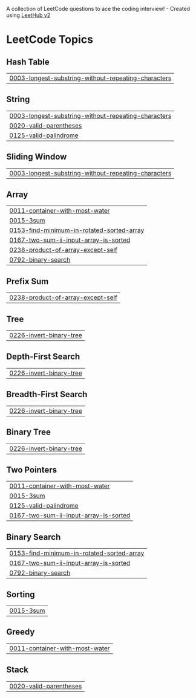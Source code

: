 A collection of LeetCode questions to ace the coding interview! - Created using [LeetHub v2](https://github.com/arunbhardwaj/LeetHub-2.0)
<!---LeetCode Topics Start-->
# LeetCode Topics
## Hash Table
|  |
| ------- |
| [0003-longest-substring-without-repeating-characters](https://github.com/Jae586/Leetcode-Submissions/tree/master/0003-longest-substring-without-repeating-characters) |
## String
|  |
| ------- |
| [0003-longest-substring-without-repeating-characters](https://github.com/Jae586/Leetcode-Submissions/tree/master/0003-longest-substring-without-repeating-characters) |
| [0020-valid-parentheses](https://github.com/Jae586/Leetcode-Submissions/tree/master/0020-valid-parentheses) |
| [0125-valid-palindrome](https://github.com/Jae586/Leetcode-Submissions/tree/master/0125-valid-palindrome) |
## Sliding Window
|  |
| ------- |
| [0003-longest-substring-without-repeating-characters](https://github.com/Jae586/Leetcode-Submissions/tree/master/0003-longest-substring-without-repeating-characters) |
## Array
|  |
| ------- |
| [0011-container-with-most-water](https://github.com/Jae586/Leetcode-Submissions/tree/master/0011-container-with-most-water) |
| [0015-3sum](https://github.com/Jae586/Leetcode-Submissions/tree/master/0015-3sum) |
| [0153-find-minimum-in-rotated-sorted-array](https://github.com/Jae586/Leetcode-Submissions/tree/master/0153-find-minimum-in-rotated-sorted-array) |
| [0167-two-sum-ii-input-array-is-sorted](https://github.com/Jae586/Leetcode-Submissions/tree/master/0167-two-sum-ii-input-array-is-sorted) |
| [0238-product-of-array-except-self](https://github.com/Jae586/Leetcode-Submissions/tree/master/0238-product-of-array-except-self) |
| [0792-binary-search](https://github.com/Jae586/Leetcode-Submissions/tree/master/0792-binary-search) |
## Prefix Sum
|  |
| ------- |
| [0238-product-of-array-except-self](https://github.com/Jae586/Leetcode-Submissions/tree/master/0238-product-of-array-except-self) |
## Tree
|  |
| ------- |
| [0226-invert-binary-tree](https://github.com/Jae586/Leetcode-Submissions/tree/master/0226-invert-binary-tree) |
## Depth-First Search
|  |
| ------- |
| [0226-invert-binary-tree](https://github.com/Jae586/Leetcode-Submissions/tree/master/0226-invert-binary-tree) |
## Breadth-First Search
|  |
| ------- |
| [0226-invert-binary-tree](https://github.com/Jae586/Leetcode-Submissions/tree/master/0226-invert-binary-tree) |
## Binary Tree
|  |
| ------- |
| [0226-invert-binary-tree](https://github.com/Jae586/Leetcode-Submissions/tree/master/0226-invert-binary-tree) |
## Two Pointers
|  |
| ------- |
| [0011-container-with-most-water](https://github.com/Jae586/Leetcode-Submissions/tree/master/0011-container-with-most-water) |
| [0015-3sum](https://github.com/Jae586/Leetcode-Submissions/tree/master/0015-3sum) |
| [0125-valid-palindrome](https://github.com/Jae586/Leetcode-Submissions/tree/master/0125-valid-palindrome) |
| [0167-two-sum-ii-input-array-is-sorted](https://github.com/Jae586/Leetcode-Submissions/tree/master/0167-two-sum-ii-input-array-is-sorted) |
## Binary Search
|  |
| ------- |
| [0153-find-minimum-in-rotated-sorted-array](https://github.com/Jae586/Leetcode-Submissions/tree/master/0153-find-minimum-in-rotated-sorted-array) |
| [0167-two-sum-ii-input-array-is-sorted](https://github.com/Jae586/Leetcode-Submissions/tree/master/0167-two-sum-ii-input-array-is-sorted) |
| [0792-binary-search](https://github.com/Jae586/Leetcode-Submissions/tree/master/0792-binary-search) |
## Sorting
|  |
| ------- |
| [0015-3sum](https://github.com/Jae586/Leetcode-Submissions/tree/master/0015-3sum) |
## Greedy
|  |
| ------- |
| [0011-container-with-most-water](https://github.com/Jae586/Leetcode-Submissions/tree/master/0011-container-with-most-water) |
## Stack
|  |
| ------- |
| [0020-valid-parentheses](https://github.com/Jae586/Leetcode-Submissions/tree/master/0020-valid-parentheses) |
<!---LeetCode Topics End-->